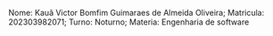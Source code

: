 Nome: Kauã Victor Bomfim Guimaraes de Almeida Oliveira;
Matricula: 202303982071;
Turno: Noturno;
Materia: Engenharia de software
